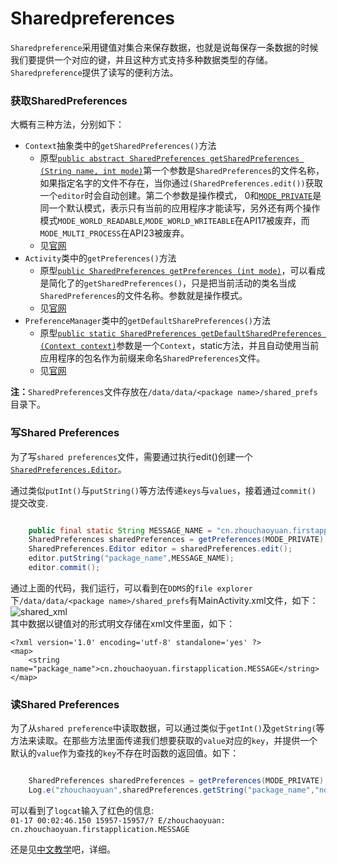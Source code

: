 # Sharedpreferences

`Sharedpreference`采用键值对集合来保存数据，也就是说每保存一条数据的时候我们要提供一个对应的键，并且这种方式支持多种数据类型的存储。`Sharedpreference`提供了读写的便利方法。

### 获取SharedPreferences

大概有三种方法，分别如下：

- `Context`抽象类中的`getSharedPreferences()`方法
	- 原型[`public abstract SharedPreferences getSharedPreferences (String name, int mode)`](http://developer.android.com/reference/android/content/Context.html#getSharedPreferences%28java.lang.String,%20int%29)第一个参数是`SharedPreferences`的文件名称，如果指定名字的文件不存在，当你通过`(SharedPreferences.edit())`获取一个`editor`时会自动创建。第二个参数是操作模式， 0和[`MODE_PRIVATE`](http://developer.android.com/reference/android/content/Context.html#MODE_PRIVATE)是同一个默认模式，表示只有当前的应用程序才能读写，另外还有两个操作模式`MODE_WORLD_READABLE`,`MODE_WORLD_WRITEABLE`在API17被废弃，而`MODE_MULTI_PROCESS`在API23被废弃。
	- 见[官网](http://developer.android.com/reference/android/content/Context.html#getSharedPreferences%28java.lang.String,%20int%29)
- `Activity`类中的`getPreferences()`方法
	- 原型[`public SharedPreferences getPreferences (int mode)`](http://developer.android.com/reference/android/app/Activity.html#getPreferences%28int%29)，可以看成是简化了的`getSharedPreferences()`，只是把当前活动的类名当成`SharedPreferences`的文件名称。参数就是操作模式。
	- 见[官网](http://developer.android.com/reference/android/app/Activity.html#getPreferences%28int%29)
- `PreferenceManager`类中的`getDefaultSharePreferences()`方法
	- 原型[`public static SharedPreferences getDefaultSharedPreferences (Context context)`](http://developer.android.com/reference/android/preference/PreferenceManager.html#getDefaultSharedPreferences%28android.content.Context%29)参数是一个`Context`，static方法，并且自动使用当前应用程序的包名作为前缀来命名`SharedPreferences`文件。
	- 见[官网](http://developer.android.com/reference/android/preference/PreferenceManager.html#getDefaultSharedPreferences%28android.content.Context%29)

**注：**`SharedPreferences`文件存放在`/data/data/<package name>/shared_prefs`目录下。

### 写Shared Preferences

为了写`shared preferences`文件，需要通过执行edit()创建一个[`SharedPreferences.Editor`](http://developer.android.com/reference/android/content/SharedPreferences.Editor.html)。

通过类似`putInt()`与`putString()`等方法传递`keys`与`values`，接着通过`commit()` 提交改变. 

```java

	public final static String MESSAGE_NAME = "cn.zhouchaoyuan.firstapplication.MESSAGE";
	SharedPreferences sharedPreferences = getPreferences(MODE_PRIVATE);
    SharedPreferences.Editor editor = sharedPreferences.edit();
    editor.putString("package_name",MESSAGE_NAME);
    editor.commit();

```

通过上面的代码，我们运行，可以看到在`DDMS`的`file explorer`下`/data/data/<package name>/shared_prefs`有MainActivity.xml文件，如下：</br>![shared_xml](https://raw.githubusercontent.com/zhouchaoyuan/ThePlanForMe/master/M3-M4/W7/shared_xml.png)</br>
其中数据以键值对的形式明文存储在xml文件里面，如下：

	<?xml version='1.0' encoding='utf-8' standalone='yes' ?>
	<map>
	    <string name="package_name">cn.zhouchaoyuan.firstapplication.MESSAGE</string>
	</map>


### 读Shared Preferences

为了从`shared preference`中读取数据，可以通过类似于`getInt()`及`getString(`等方法来读取。在那些方法里面传递我们想要获取的`value`对应的`key`，并提供一个默认的`value`作为查找的`key`不存在时函数的返回值。如下：

```java

	SharedPreferences sharedPreferences = getPreferences(MODE_PRIVATE);
    Log.e("zhouchaoyuan",sharedPreferences.getString("package_name","nothing"));

```

可以看到了`logcat`输入了红色的信息:</br>`01-17 00:02:46.150 15957-15957/? E/zhouchaoyuan: cn.zhouchaoyuan.firstapplication.MESSAGE`

还是见[中文教学](http://hukai.me/android-training-course-in-chinese/basics/fragments/index.html)吧，详细。 
